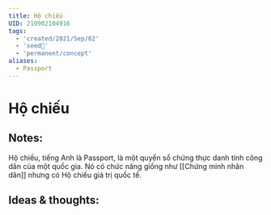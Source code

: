 ```yaml
---
title: Hộ chiếu
UID: 210902104916
tags:
  - 'created/2021/Sep/02'
  - 'seed🥜'
  - 'permanent/concept'
aliases:
  - Passport
---
```

# Hộ chiếu

## Notes:
Hộ chiếu, tiếng Anh là Passport, là một quyển sổ chứng thực danh tính công dân của một quốc gia. Nó có chức năng giống như [[Chứng minh nhân dân]] nhưng có Hộ chiếu giá trị quốc tế.

## Ideas & thoughts:
```